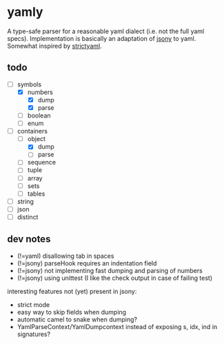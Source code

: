 # yamly

A type-safe parser for a reasonable yaml dialect (i.e. not the full yaml specs).
Implementation is basically an adaptation of [jsony](https://github.com/treeform/jsony) to yaml.
Somewhat inspired by [strictyaml](https://github.com/crdoconnor/strictyaml).

## todo

- [ ] symbols
  - [x] numbers
    - [x] dump
    - [x] parse
  - [ ] boolean
  - [ ] enum
- [ ] containers
  - [ ] object
    - [x] dump
    - [ ] parse
  - [ ] sequence
  - [ ] tuple
  - [ ] array
  - [ ] sets
  - [ ] tables
- [ ] string
- [ ] json
- [ ] distinct

## dev notes

- (!=yaml) disallowing tab in spaces
- (!=jsony) parseHook requires an indentation field
- (!=jsony) not implementing fast dumping and parsing of numbers
- (!=jsony) using unittest (I like the check output in case of failing test)

interesting features not (yet) present in jsony:
- strict mode
- easy way to skip fields when dumping
- automatic camel to snake when dumping?
- YamlParseContext/YamlDumpcontext instead of exposing s, idx, ind in signatures?